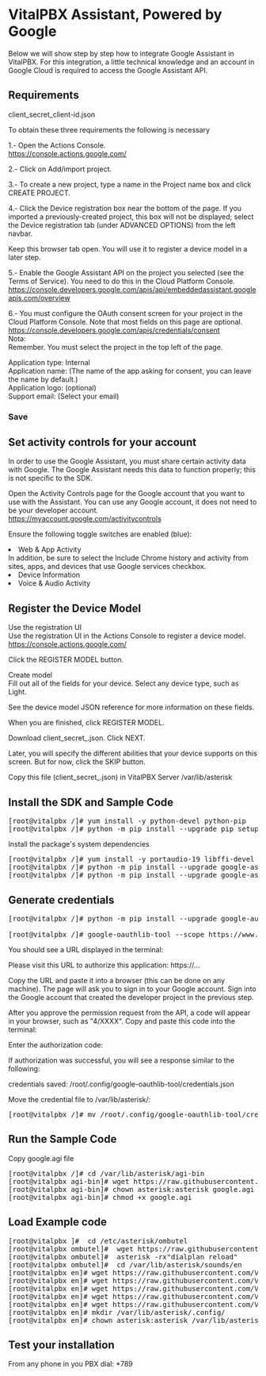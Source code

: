 VitalPBX Assistant, Powered by Google
=====

Below we will show step by step how to integrate Google Assistant in VitalPBX. For this integration, a little technical knowledge and an account in Google Cloud is required to access the Google Assistant API.

## Requirements<br>
client_secret_client-id.json<br>

To obtain these three requirements the following is necessary<br>

1.- Open the Actions Console.<br>
https://console.actions.google.com/

2.- Click on Add/import project.<br>

3.- To create a new project, type a name in the Project name box and click CREATE PROJECT.<br>

4.- Click the Device registration box near the bottom of the page. If you imported a previously-created project, this box will not be displayed; select the Device registration tab (under ADVANCED OPTIONS) from the left navbar.<br>

Keep this browser tab open. You will use it to register a device model in a later step.<br>

5.- Enable the Google Assistant API on the project you selected (see the Terms of Service). You need to do this in the Cloud Platform Console.<br>
https://console.developers.google.com/apis/api/embeddedassistant.googleapis.com/overview<br>

6.- You must configure the OAuth consent screen for your project in the Cloud Platform Console. Note that most fields on this page are optional.<br>
https://console.developers.google.com/apis/credentials/consent<br>
Nota:<br>
Remember. You must select the project in the top left of the page.<br>

Application type: Internal<br>
Application name: (The name of the app asking for consent, you can leave the name by default.)<br>
Application logo: (optional)<br>
Support email: (Select your email)<br>
### Save<br>

## Set activity controls for your account<br>
In order to use the Google Assistant, you must share certain activity data with Google. The Google Assistant needs this data to function properly; this is not specific to the SDK.<br>

Open the Activity Controls page for the Google account that you want to use with the Assistant. You can use any Google account, it does not need to be your developer account.<br>
https://myaccount.google.com/activitycontrols<br>

Ensure the following toggle switches are enabled (blue):<br>
<li>
Web & App Activity<br>
In addition, be sure to select the Include Chrome history and activity from sites, apps, and devices that use Google services           checkbox.<br>
</li>
<li>
Device Information<br>
</li>
<li>
Voice & Audio Activity<br>
</li>

## Register the Device Model<br>

Use the registration UI<br>
Use the registration UI in the Actions Console to register a device model.<br>
https://console.actions.google.com/<br>

Click the REGISTER MODEL button.<br>

Create model<br>
Fill out all of the fields for your device. Select any device type, such as Light.<br>

See the device model JSON reference for more information on these fields.<br>

When you are finished, click REGISTER MODEL.<br>

Download client_secret_<client-id>.json. Click NEXT.<br>

Later, you will specify the different abilities that your device supports on this screen. But for now, click the SKIP button.<br>

Copy this file (client_secret_<client-id>.json) in VitalPBX Server /var/lib/asterisk<br>

## Install the SDK and Sample Code<br>
<pre>
[root@vitalpbx /]# yum install -y python-devel python-pip
[root@vitalpbx /]# python -m pip install --upgrade pip setuptools wheel
</pre>

Install the package's system dependencies<br>
<pre>
[root@vitalpbx /]# yum install -y portaudio-19 libffi-devel openssl-devel libmpg123-devel
[root@vitalpbx /]# python -m pip install --upgrade google-assistant-library==1.0.1
[root@vitalpbx /]# python -m pip install --upgrade google-assistant-sdk[samples]==0.5.1
</pre>

## Generate credentials<br>
<pre>
[root@vitalpbx /]# python -m pip install --upgrade google-auth-oauthlib[tool]

[root@vitalpbx /]# google-oauthlib-tool --scope https://www.googleapis.com/auth/assistant-sdk-prototype --scope https://www.googleapis.com/auth/gcm --save --headless --client-secrets /var/lib/asterisk/client_secret_client-id.json
</pre>

You should see a URL displayed in the terminal:<br>

Please visit this URL to authorize this application: https://...<br>

Copy the URL and paste it into a browser (this can be done on any machine). The page will ask you to sign in to your Google account. Sign into the Google account that created the developer project in the previous step.<br>

After you approve the permission request from the API, a code will appear in your browser, such as "4/XXXX". Copy and paste this code into the terminal:<br>

Enter the authorization code:<br>

If authorization was successful, you will see a response similar to the following:<br>

credentials saved: /root/.config/google-oauthlib-tool/credentials.json<br>

Move the credential file to /var/lib/asterisk/:<br>
<pre>
[root@vitalpbx /]# mv /root/.config/google-oauthlib-tool/credentials.json /var/lib/asterisk/
</pre>

## Run the Sample Code<br>

Copy google.agi file<br>
<pre>
[root@vitalpbx /]# cd /var/lib/asterisk/agi-bin
[root@vitalpbx agi-bin]# wget https://raw.githubusercontent.com/VitalPBX/VitalPBX_Google_Assistant/master/google.agi
[root@vitalpbx agi-bin]# chown asterisk:asterisk google.agi
[root@vitalpbx agi-bin]# chmod +x google.agi
</pre>

## Load Example code<br>

<pre>
[root@vitalpbx ]#  cd /etc/asterisk/ombutel
[root@vitalpbx ombutel]#  wget https://raw.githubusercontent.com/VitalPBX/VitalPBX_Google_Assistant/master/extensions__60-google_assistant.conf
[root@vitalpbx ombutel]#  asterisk -rx"dialplan reload"
[root@vitalpbx ombutel]#  cd /var/lib/asterisk/sounds/en
[root@vitalpbx en]# wget https://raw.githubusercontent.com/VitalPBX/VitalPBX_Google_Assistant/master/google_another.sln
[root@vitalpbx en]# wget https://raw.githubusercontent.com/VitalPBX/VitalPBX_Google_Assistant/master/google_example.sln
[root@vitalpbx en]# wget https://raw.githubusercontent.com/VitalPBX/VitalPBX_Google_Assistant/master/google_goodbye.sln
[root@vitalpbx en]# wget https://raw.githubusercontent.com/VitalPBX/VitalPBX_Google_Assistant/master/google_wait.sln
[root@vitalpbx en]# wget https://raw.githubusercontent.com/VitalPBX/VitalPBX_Google_Assistant/master/google_welcome.sln
[root@vitalpbx en]# mkdir /var/lib/asterisk/.config/
[root@vitalpbx en]# chown asterisk:asterisk /var/lib/asterisk/.config/
</pre>

## Test your installation<br>
From any phone in you PBX dial: *789<br>














